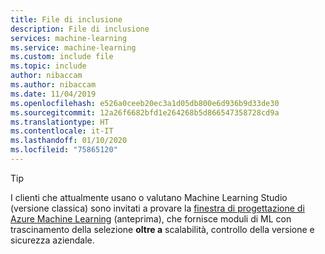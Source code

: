 ```yaml
---
title: File di inclusione
description: File di inclusione
services: machine-learning
ms.service: machine-learning
ms.custom: include file
ms.topic: include
author: nibaccam
ms.author: nibaccam
ms.date: 11/04/2019
ms.openlocfilehash: e526a0ceeb20ec3a1d05db800e6d936b9d33de30
ms.sourcegitcommit: 12a26f6682bfd1e264268b5d866547358728cd9a
ms.translationtype: HT
ms.contentlocale: it-IT
ms.lasthandoff: 01/10/2020
ms.locfileid: "75865120"
---
```

> [!TIP]
> I clienti che attualmente usano o valutano Machine Learning Studio (versione classica) sono invitati a provare la [finestra di progettazione di Azure Machine Learning](https://docs.microsoft.com/azure/machine-learning/concept-designer) (anteprima), che fornisce moduli di ML con trascinamento della selezione __oltre a__ scalabilità, controllo della versione e sicurezza aziendale.
